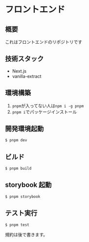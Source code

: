 # フロントエンド

## 概要

これはフロントエンドのリポジトリです

## 技術スタック

- Next.js
- vanilla-extract

## 環境構築

1. `pnpm`が入ってない人は`npm i -g pnpm`
1. `pnpm i`でパッケージインストール

## 開発環境起動

```bash
$ pnpm dev
```

## ビルド

```bash
$ pnpm build
```

## storybook 起動

```bash
$ pnpm storybook
```

## テスト実行

```bash
$ pnpm test
```

規約は後で書きます。
